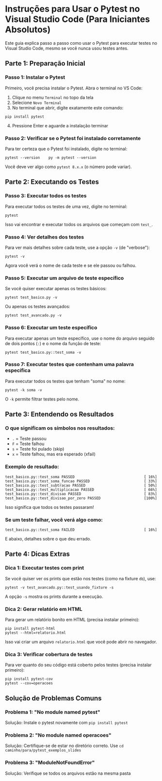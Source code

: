 # Instruções para Usar o Pytest no Visual Studio Code (Para Iniciantes Absolutos)

Este guia explica passo a passo como usar o Pytest para executar testes no Visual Studio Code, mesmo se você nunca usou testes antes.

## Parte 1: Preparação Inicial

### Passo 1: Instalar o Pytest

Primeiro, você precisa instalar o Pytest. Abra o terminal no VS Code:

1. Clique no menu `Terminal` no topo da tela
2. Selecione `Novo Terminal`
3. No terminal que abrir, digite exatamente este comando:

```
pip install pytest
```

4. Pressione Enter e aguarde a instalação terminar

### Passo 2: Verificar se o Pytest foi instalado corretamente

Para ter certeza que o Pytest foi instalado, digite no terminal:

```
pytest --version    py -m pytest --version
```

Você deve ver algo como `pytest 8.x.x` (o número pode variar).

## Parte 2: Executando os Testes

### Passo 3: Executar todos os testes

Para executar todos os testes de uma vez, digite no terminal:

```
pytest
```

Isso vai encontrar e executar todos os arquivos que começam com `test_`.

### Passo 4: Ver detalhes dos testes

Para ver mais detalhes sobre cada teste, use a opção `-v` (de "verbose"):

```
pytest -v
```

Agora você verá o nome de cada teste e se ele passou ou falhou.

### Passo 5: Executar um arquivo de teste específico

Se você quiser executar apenas os testes básicos:

```
pytest test_basico.py -v
```

Ou apenas os testes avançados:

```
pytest test_avancado.py -v
```

### Passo 6: Executar um teste específico

Para executar apenas um teste específico, use o nome do arquivo seguido de dois pontos (`:`) e o nome da função de teste:

```
pytest test_basico.py::test_soma -v
```

### Passo 7: Executar testes que contenham uma palavra específica

Para executar todos os testes que tenham "soma" no nome:

```
pytest -k soma -v
```

O `-k` permite filtrar testes pelo nome.

## Parte 3: Entendendo os Resultados

### O que significam os símbolos nos resultados:

- `.` = Teste passou
- `F` = Teste falhou
- `s` = Teste foi pulado (skip)
- `x` = Teste falhou, mas era esperado (xfail)

### Exemplo de resultado:

```
test_basico.py::test_soma PASSED                                [ 16%]
test_basico.py::test_soma_funcao PASSED                         [ 33%]
test_basico.py::test_subtracao PASSED                           [ 50%]
test_basico.py::test_multiplicacao PASSED                       [ 66%]
test_basico.py::test_divisao PASSED                             [ 83%]
test_basico.py::test_divisao_por_zero PASSED                    [100%]
```

Isso significa que todos os testes passaram!

### Se um teste falhar, você verá algo como:

```
test_basico.py::test_soma FAILED                                [ 16%]
```

E abaixo, detalhes sobre o que deu errado.

## Parte 4: Dicas Extras

### Dica 1: Executar testes com print

Se você quiser ver os prints que estão nos testes (como na fixture `db`), use:

```
pytest -v test_avancado.py::test_usando_fixture -s
```

A opção `-s` mostra os prints durante a execução.

### Dica 2: Gerar relatório em HTML

Para gerar um relatório bonito em HTML (precisa instalar primeiro):

```
pip install pytest-html
pytest --html=relatorio.html
```

Isso vai criar um arquivo `relatorio.html` que você pode abrir no navegador.

### Dica 3: Verificar cobertura de testes

Para ver quanto do seu código está coberto pelos testes (precisa instalar primeiro):

```
pip install pytest-cov
pytest --cov=operacoes
```

## Solução de Problemas Comuns

### Problema 1: "No module named pytest"
Solução: Instale o pytest novamente com `pip install pytest`

### Problema 2: "No module named operacoes"
Solução: Certifique-se de estar no diretório correto. Use `cd caminho/para/pytest_exemplos_slides`

### Problema 3: "ModuleNotFoundError"
Solução: Verifique se todos os arquivos estão na mesma pasta

